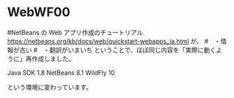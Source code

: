 # WebWF00

#NetBeans の Web アプリ作成のチュートリアル https://netbeans.org/kb/docs/web/quickstart-webapps_ja.html が、
#　・情報が古い
#　・翻訳がいまいち
 ということで、ほぼ同じ内容を「実際に動くように」再作成しました。

Java SDK 1.8
NetBeans 8.1
WildFly 10

という環境に変わっています。
